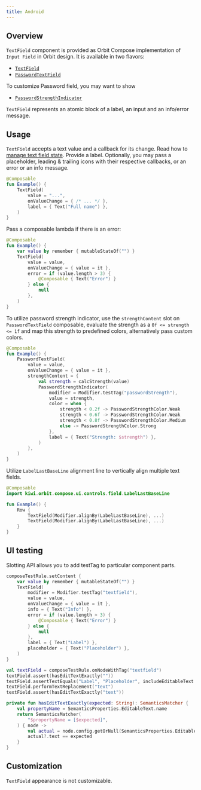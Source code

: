 ```yaml
---
title: Android
---
```


## Overview

`TextField` component is provided as Orbit Compose implementation of `Input Field` in Orbit design. It is available in two
flavors:

- [`TextField`](https://kiwicom.github.io/orbit-compose/ui/kiwi.orbit.compose.ui.controls/-text-field.html)
- [`PasswordTextField`](https://kiwicom.github.io/orbit-compose/ui/kiwi.orbit.compose.ui.controls/-password-text-field.html)

To customize Password field, you may want to show

- [`PasswordStrengthIndicator`](https://kiwicom.github.io/orbit-compose/ui/kiwi.orbit.compose.ui.controls/-password-strength-indicator.html)

`TextField` represents an atomic block of a label, an input and an info/error message.

## Usage

`TextField` accepts a text value and a callback for its change. Read how to [manage text field state](https://medium.com/androiddevelopers/effective-state-management-for-textfield-in-compose-d6e5b070fbe5). 
Provide a label. Optionally, you may pass a placeholder, leading & trailing icons with their respective callbacks, or an error or an info message.

```kotlin
@Composable
fun Example() {
    TextField(
        value = "...",
        onValueChange = { /* ... */ },
        label = { Text("Full name") },
    )
}
```

Pass a composable lambda if there is an error:

```kotlin
@Composable
fun Example() {
    var value by remember { mutableStateOf("") }
    TextField(
        value = value,
        onValueChange = { value = it },
        error = if (value.length > 3) {
            @Composable { Text("Error") }
        } else {
            null
        },
    )
}
```

To utilize password strength indicator, use the `strengthContent` slot on `PasswordTextField` composable, evaluate the strength as a `0f <= strength <= 1f` and map this strength to predefined colors, alternatively pass custom colors.

```kotlin
@Composable
fun Example() {
    PasswordTextField(
        value = value,
        onValueChange = { value = it },
        strengthContent = {
            val strength = calcStrength(value)
            PasswordStrengthIndicator(
                modifier = Modifier.testTag("passwordStrength"),
                value = strength,
                color = when {
                    strength < 0.2f -> PasswordStrengthColor.Weak
                    strength < 0.6f -> PasswordStrengthColor.Weak
                    strength < 0.8f -> PasswordStrengthColor.Medium
                    else -> PasswordStrengthColor.Strong
                },
                label = { Text("Strength: $strength") },
            )
        },
    )
}
```

Utilize `LabelLastBaseLine` alignment line to vertically align multiple text fields.

```kotlin
@Composable
import kiwi.orbit.compose.ui.controls.field.LabelLastBaseLine

fun Example() {
    Row {
        TextField(Modifier.alignBy(LabelLastBaseLine), ...)
        TextField(Modifier.alignBy(LabelLastBaseLine), ...)
    }
}
```

## UI testing

Slotting API allows you to add testTag to particular component parts.

```kotlin
composeTestRule.setContent {
    var value by remember { mutableStateOf("") }
    TextField(
        modifier = Modifier.testTag("textfield"),
        value = value,
        onValueChange = { value = it },
        info = { Text("Info") },
        error = if (value.length > 3) {
            @Composable { Text("Error") }
        } else {
            null
        },
        label = { Text("Label") },
        placeholder = { Text("Placeholder") },
    )
}

val textField = composeTestRule.onNodeWithTag("textfield")
textField.assert(hasEditTextExactly(""))
textField.assertTextEquals("Label", "Placeholder", includeEditableText = false)
textField.performTextReplacement("text")
textField.assert(hasEditTextExactly("text"))

private fun hasEditTextExactly(expected: String): SemanticsMatcher {
    val propertyName = SemanticsProperties.EditableText.name
    return SemanticsMatcher(
        "$propertyName = [$expected]",
    ) { node ->
        val actual = node.config.getOrNull(SemanticsProperties.EditableText)
        actual?.text == expected
    }
}
```

## Customization

`TextField` appearance is not customizable.
